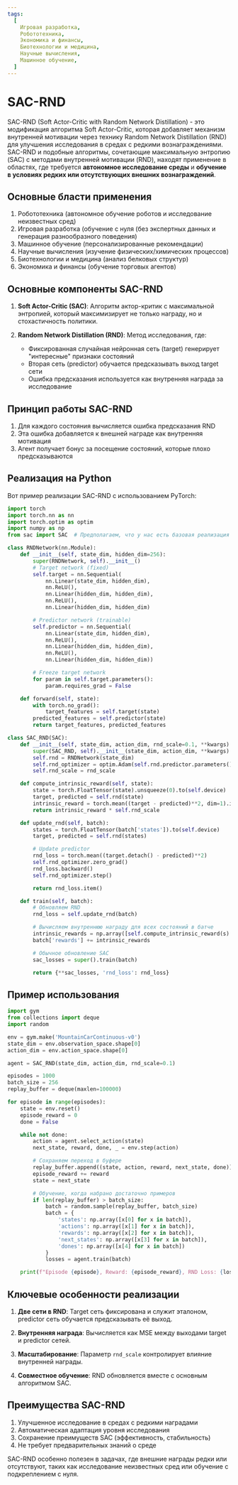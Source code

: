 ```yaml
---
tags:
  [
    Игровая разработка,
    Робототехника,
    Экономика и финансы,
    Биотехнологии и медицина,
    Научные вычисления,
    Машинное обучение,
  ]
---
```


# SAC-RND

SAC-RND (Soft Actor-Critic with Random Network Distillation) - это модификация алгоритма Soft Actor-Critic, которая добавляет механизм внутренней мотивации через технику Random Network Distillation (RND) для улучшения исследования в средах с редкими вознаграждениями. SAC-RND и подобные алгоритмы, сочетающие максимальную энтропию (SAC) с методами внутренней мотивации (RND), находят применение в областях, где требуется **автономное исследование среды** и **обучение в условиях редких или отсутствующих внешних вознаграждений**.

## Основные бласти применения

1. Робототехника (автономное обучение роботов и исследование неизвестных сред)
2. Игровая разработка (обучение с нуля (без экспертных данных и генерация разнообразного поведения)
3. Машинное обучение (персонализированные рекомендации)
4. Научные вычисления (изучение физических/химических процессов)
5. Биотехнологии и медицина (анализ белковых структур)
6. Экономика и финансы (обучение торговых агентов)

## Основные компоненты SAC-RND

1. **Soft Actor-Critic (SAC)**: Алгоритм актор-критик с максимальной энтропией, который максимизирует не только награду, но и стохастичность политики.

2. **Random Network Distillation (RND)**: Метод исследования, где:
   - Фиксированная случайная нейронная сеть (target) генерирует "интересные" признаки состояний
   - Вторая сеть (predictor) обучается предсказывать выход target сети
   - Ошибка предсказания используется как внутренняя награда за исследование

## Принцип работы SAC-RND

1. Для каждого состояния вычисляется ошибка предсказания RND
2. Эта ошибка добавляется к внешней награде как внутренняя мотивация
3. Агент получает бонус за посещение состояний, которые плохо предсказываются

## Реализация на Python

Вот пример реализации SAC-RND с использованием PyTorch:

```python
import torch
import torch.nn as nn
import torch.optim as optim
import numpy as np
from sac import SAC  # Предполагаем, что у нас есть базовая реализация SAC

class RNDNetwork(nn.Module):
    def __init__(self, state_dim, hidden_dim=256):
        super(RNDNetwork, self).__init__()
        # Target network (fixed)
        self.target = nn.Sequential(
            nn.Linear(state_dim, hidden_dim),
            nn.ReLU(),
            nn.Linear(hidden_dim, hidden_dim),
            nn.ReLU(),
            nn.Linear(hidden_dim, hidden_dim)

        # Predictor network (trainable)
        self.predictor = nn.Sequential(
            nn.Linear(state_dim, hidden_dim),
            nn.ReLU(),
            nn.Linear(hidden_dim, hidden_dim),
            nn.ReLU(),
            nn.Linear(hidden_dim, hidden_dim))

        # Freeze target network
        for param in self.target.parameters():
            param.requires_grad = False

    def forward(self, state):
        with torch.no_grad():
            target_features = self.target(state)
        predicted_features = self.predictor(state)
        return target_features, predicted_features

class SAC_RND(SAC):
    def __init__(self, state_dim, action_dim, rnd_scale=0.1, **kwargs):
        super(SAC_RND, self).__init__(state_dim, action_dim, **kwargs)
        self.rnd = RNDNetwork(state_dim)
        self.rnd_optimizer = optim.Adam(self.rnd.predictor.parameters(), lr=1e-4)
        self.rnd_scale = rnd_scale

    def compute_intrinsic_reward(self, state):
        state = torch.FloatTensor(state).unsqueeze(0).to(self.device)
        target, predicted = self.rnd(state)
        intrinsic_reward = torch.mean((target - predicted)**2, dim=1).item()
        return intrinsic_reward * self.rnd_scale

    def update_rnd(self, batch):
        states = torch.FloatTensor(batch['states']).to(self.device)
        target, predicted = self.rnd(states)

        # Update predictor
        rnd_loss = torch.mean((target.detach() - predicted)**2)
        self.rnd_optimizer.zero_grad()
        rnd_loss.backward()
        self.rnd_optimizer.step()

        return rnd_loss.item()

    def train(self, batch):
        # Обновляем RND
        rnd_loss = self.update_rnd(batch)

        # Вычисляем внутреннюю награду для всех состояний в батче
        intrinsic_rewards = np.array([self.compute_intrinsic_reward(s) for s in batch['states']])
        batch['rewards'] += intrinsic_rewards

        # Обычное обновление SAC
        sac_losses = super().train(batch)

        return {**sac_losses, 'rnd_loss': rnd_loss}
```

## Пример использования

```python
import gym
from collections import deque
import random

env = gym.make('MountainCarContinuous-v0')
state_dim = env.observation_space.shape[0]
action_dim = env.action_space.shape[0]

agent = SAC_RND(state_dim, action_dim, rnd_scale=0.1)

episodes = 1000
batch_size = 256
replay_buffer = deque(maxlen=100000)

for episode in range(episodes):
    state = env.reset()
    episode_reward = 0
    done = False

    while not done:
        action = agent.select_action(state)
        next_state, reward, done, _ = env.step(action)

        # Сохраняем переход в буфере
        replay_buffer.append((state, action, reward, next_state, done))
        episode_reward += reward
        state = next_state

        # Обучение, когда набрано достаточно примеров
        if len(replay_buffer) > batch_size:
            batch = random.sample(replay_buffer, batch_size)
            batch = {
                'states': np.array([x[0] for x in batch]),
                'actions': np.array([x[1] for x in batch]),
                'rewards': np.array([x[2] for x in batch]),
                'next_states': np.array([x[3] for x in batch]),
                'dones': np.array([x[4] for x in batch])
            }
            losses = agent.train(batch)

    print(f"Episode {episode}, Reward: {episode_reward}, RND Loss: {losses.get('rnd_loss', 0)}")
```

## Ключевые особенности реализации

1. **Две сети в RND**: Target сеть фиксирована и служит эталоном, predictor сеть обучается предсказывать её выход.

2. **Внутренняя награда**: Вычисляется как MSE между выходами target и predictor сетей.

3. **Масштабирование**: Параметр `rnd_scale` контролирует влияние внутренней награды.

4. **Совместное обучение**: RND обновляется вместе с основным алгоритмом SAC.

## Преимущества SAC-RND

1. Улучшенное исследование в средах с редкими наградами
2. Автоматическая адаптация уровня исследования
3. Сохранение преимуществ SAC (эффективность, стабильность)
4. Не требует предварительных знаний о среде

SAC-RND особенно полезен в задачах, где внешние награды редки или отсутствуют, таких как исследование неизвестных сред или обучение с подкреплением с нуля.

